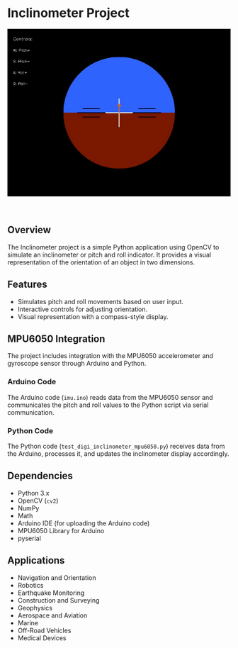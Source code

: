 # Inclinometer Project

<div align="center">
<p>
<img src="demo/demo.gif" width="600"/> 
</p>
<br>
</div>


## Overview
The Inclinometer project is a simple Python application using OpenCV to simulate an inclinometer or pitch and roll indicator. It provides a visual representation of the orientation of an object in two dimensions.

## Features
- Simulates pitch and roll movements based on user input.
- Interactive controls for adjusting orientation.
- Visual representation with a compass-style display.

## MPU6050 Integration
The project includes integration with the MPU6050 accelerometer and gyroscope sensor through Arduino and Python.

### Arduino Code
The Arduino code (`imu.ino`) reads data from the MPU6050 sensor and communicates the pitch and roll values to the Python script via serial communication.

### Python Code
The Python code (`test_digi_inclinometer_mpu6050.py`) receives data from the Arduino, processes it, and updates the inclinometer display accordingly.

## Dependencies
- Python 3.x
- OpenCV (`cv2`)
- NumPy
- Math
- Arduino IDE (for uploading the Arduino code)
- MPU6050 Library for Arduino
- pyserial

## Applications
- Navigation and Orientation
- Robotics
- Earthquake Monitoring
- Construction and Surveying
- Geophysics
- Aerospace and Aviation
- Marine
- Off-Road Vehicles
- Medical Devices
  

